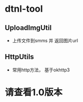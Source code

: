 # dtnl-tool

## UploadImgUtil
- 上传文件到smms 并 返回图片url

## HttpUtils
- 常用http方法， 基于okhttp3

# 请查看1.0版本
